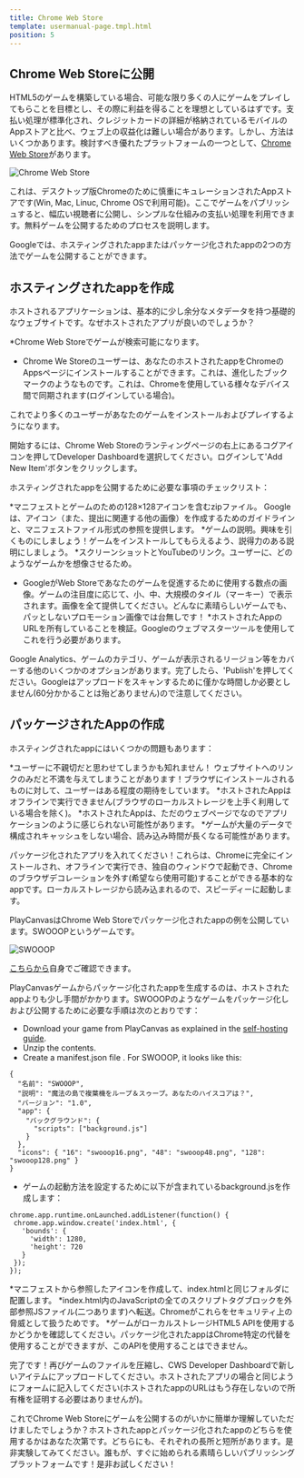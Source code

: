 ```yaml
---
title: Chrome Web Store
template: usermanual-page.tmpl.html
position: 5
---
```


## Chrome Web Storeに公開

HTML5のゲームを構築している場合、可能な限り多くの人にゲームをプレイしてもらことを目標とし、その際に利益を得ることを理想としているはずです。支払い処理が標準化され、クレジットカードの詳細が格納されているモバイルのAppストアと比べ、ウェブ上の収益化は難しい場合があります。しかし、方法はいくつかあります。検討すべき優れたプラットフォームの一つとして、<a href="https://chrome.google.com/webstore" target="_blank">Chrome Web Store</a>があります。

![Chrome Web Store][1]

これは、デスクトップ版Chromeのために慎重にキュレーションされたAppストアです(Win, Mac, Linuc, Chrome OSで利用可能)。ここでゲームをパブリッシュすると、幅広い視聴者に公開し、シンプルな仕組みの支払い処理を利用できます。無料ゲームを公開するためのプロセスを説明します。

Googleでは、ホスティングされたappまたはパッケージ化されたappの2つの方法でゲームを公開することができます。

## ホスティングされたappを作成

ホストされるアプリケーションは、基本的に少し余分なメタデータを持つ基礎的なウェブサイトです。なぜホストされたアプリが良いのでしょうか？

*Chrome Web Storeでゲームが検索可能になります。
* Chrome We Storeのユーザーは、あなたのホストされたappをChromeのAppsページにインストールすることができます。これは、進化したブックマークのようなものです。これは、Chromeを使用している様々なデバイス間で同期されます(ログインしている場合)。

これでより多くのユーザーがあなたのゲームをインストールおよびプレイするようになります。

開始するには、Chrome Web Storeのランティングページの右上にあるコグアイコンを押してDeveloper Dashboardを選択してください。ログインして'Add New Item'ボタンをクリックします。

ホスティングされたappを公開するために必要な事項のチェックリスト：

*マニフェストとゲームのための128×128アイコンを含むzipファイル。 Googleは、アイコン（また、提出に関連する他の画像）を作成するためのガイドラインと、マニフェストファイル形式の参照を提供します。
*ゲームの説明。興味を引くものにしましょう！ゲームをインストールしてもらえるよう、説得力のある説明にしましょう。
*スクリーンショットとYouTubeのリンク。ユーザーに、どのようなゲームかを想像させるため。
* GoogleがWeb Storeであなたのゲームを促進するために使用する数点の画像。ゲームの注目度に応じて、小、中、大規模のタイル（マーキー）で表示されます。画像を全て提供してください。どんなに素晴らしいゲームでも、パッとしないプロモーション画像では台無しです！
*ホストされたAppのURLを所有していることを検証。Googleのウェブマスターツールを使用してこれを行う必要があります。

Google Analytics、ゲームのカテゴリ、ゲームが表示されるリージョン等をカバーする他のいくつかのオプションがあります。完了したら、'Publish'を押してください。Googleはアップロードをスキャンするために僅かな時間しか必要としません(60分かかることは殆どありません)ので注意してください。

## パッケージされたAppの作成

ホスティングされたappにはいくつかの問題もあります：

*ユーザーに不親切だと思わせてしまうかも知れません！ ウェブサイトへのリンクのみだと不満を与えてしまうことがあります！ブラウザにインストールされるものに対して、ユーザーはある程度の期待をしています。
*ホストされたAppはオフラインで実行できません(ブラウザのローカルストレージを上手く利用している場合を除く)。
*ホストされたAppは、ただのウェブページでなのでアプリケーションのように感じられない可能性があります。
*ゲームが大量のデータで構成されキャッシュをしない場合、読み込み時間が長くなる可能性があります。

パッケージ化されたアプリを入れてください！これらは、Chromeに完全にインストールされ、オフラインで実行でき、独自のウィンドウで起動でき、Chromeのブラウザデコレーションを外す(希望なら使用可能)することができる基本的なappです。ローカルストレージから読み込まれるので、スピーディーに起動します。

PlayCanvasはChrome Web Storeでパッケージ化されたappの例を公開しています。SWOOOPというゲームです。

<img alt="SWOOOP" src="/images/publishing/swooop.png">

<a href="https://chrome.google.com/webstore/detail/swooop/jblimahfbhdcengjfbdpdngcfcghladf" target="_blank">こちらから</a>自身でご確認できます。

PlayCanvasゲームからパッケージ化されたappを生成するのは、ホストされたappよりも少し手間がかかります。SWOOOPのようなゲームをパッケージ化しおよび公開するために必要な手順は次のとおりです：

* Download your game from PlayCanvas as explained in the [self-hosting guide][2].
* Unzip the contents.
* Create a manifest.json file . For SWOOOP, it looks like this:

~~~javascript~~~
{
  "名前": "SWOOOP",
  "説明": "魔法の島で複葉機をループ＆スゥープ。あなたのハイスコアは？",
  "バージョン": "1.0",
  "app": {
    "バックグラウンド": {
      "scripts": ["background.js"]
    }
  },
  "icons": { "16": "swooop16.png", "48": "swooop48.png", "128": "swooop128.png" }
}
~~~

* ゲームの起動方法を設定するために以下が含まれているbackground.jsを作成します：

~~~javascript~~~
chrome.app.runtime.onLaunched.addListener(function() {
 chrome.app.window.create('index.html', {
   'bounds': {
     'width': 1280,
     'height': 720
   }
 });
});
~~~

*マニフェストから参照したアイコンを作成して、index.htmlと同じフォルダに配置します。
*index.html内のJavaScriptの全てのスクリプトタグブロックを外部参照JSファイル(二つあります)へ転送。Chromeがこれらをセキュリティ上の脅威として扱うためです。
*ゲームがローカルストレージHTML5 APIを使用するかどうかを確認してください。パッケージ化されたappはChrome特定の代替を使用することができますが、このAPIを使用することはできません。

完了です！再びゲームのファイルを圧縮し、CWS Developer Dashboardで新しいアイテムにアップロードしてください。ホストされたアプリの場合と同じようにフォームに記入してください(ホストされたappのURLはもう存在しないので所有権を証明する必要はありませんが)。

これでChrome Web Storeにゲームを公開するのがいかに簡単か理解していただけましたでしょうか？ホストされたappとパッケージ化されたappのどちらを使用するかはあなた次第です。どちらにも、それぞれの長所と短所があります。是非実験してみてください。誰もが、すぐに始められる素晴らしいパブリッシングプラットフォームです！是非お試しください！

[1]: /images/publishing/web/chromewebstore.png
[2]: /user-manual/publishing/web/self-hosting

